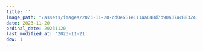 ```yaml
---
title: ''
image_path: "/assets/images/2023-11-20-cd0e651e111aa648d7b90a37ac883243.jpeg"
date: 2023-11-20
ordinal_date: 20231120
last_modified_at: '2023-11-21'
dow: 1
---
```


